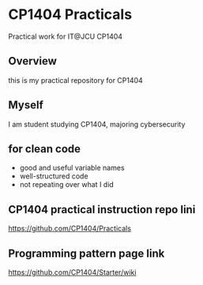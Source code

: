 # CP1404 Practicals

Practical work for IT@JCU CP1404

## Overview
this is my practical repository for CP1404

## Myself
I am student studying CP1404, majoring cybersecurity

## for clean code
- good and useful variable names
- well-structured code
- not repeating over what I did

## CP1404 practical instruction repo lini
https://github.com/CP1404/Practicals

## Programming pattern page link
https://github.com/CP1404/Starter/wiki